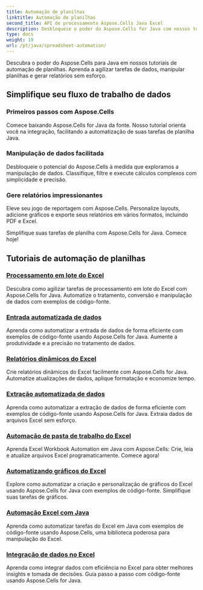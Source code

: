 ```yaml
---
title: Automação de planilhas
linktitle: Automação de planilhas
second_title: API de processamento Aspose.Cells Java Excel
description: Desbloqueie o poder do Aspose.Cells for Java com nossos tutoriais abrangentes. Aprenda a automação de planilhas passo a passo para um desenvolvimento Java eficiente.
type: docs
weight: 19
url: /pt/java/spreadsheet-automation/
---
```


Descubra o poder do Aspose.Cells para Java em nossos tutoriais de automação de planilhas. Aprenda a agilizar tarefas de dados, manipular planilhas e gerar relatórios sem esforço.

## Simplifique seu fluxo de trabalho de dados

### Primeiros passos com Aspose.Cells

Comece baixando Aspose.Cells for Java da fonte. Nosso tutorial orienta você na integração, facilitando a automatização de suas tarefas de planilha Java.

### Manipulação de dados facilitada

Desbloqueie o potencial do Aspose.Cells à medida que exploramos a manipulação de dados. Classifique, filtre e execute cálculos complexos com simplicidade e precisão.

### Gere relatórios impressionantes

Eleve seu jogo de reportagem com Aspose.Cells. Personalize layouts, adicione gráficos e exporte seus relatórios em vários formatos, incluindo PDF e Excel.

Simplifique suas tarefas de planilha com Aspose.Cells for Java. Comece hoje!
## Tutoriais de automação de planilhas
### [Processamento em lote do Excel](./batch-excel-processing/)
Descubra como agilizar tarefas de processamento em lote do Excel com Aspose.Cells for Java. Automatize o tratamento, conversão e manipulação de dados com exemplos de código-fonte.
### [Entrada automatizada de dados](./automated-data-entry/)
Aprenda como automatizar a entrada de dados de forma eficiente com exemplos de código-fonte usando Aspose.Cells for Java. Aumente a produtividade e a precisão no tratamento de dados.
### [Relatórios dinâmicos do Excel](./dynamic-excel-reports/)
Crie relatórios dinâmicos do Excel facilmente com Aspose.Cells for Java. Automatize atualizações de dados, aplique formatação e economize tempo.
### [Extração automatizada de dados](./automated-data-extraction/)
Aprenda como automatizar a extração de dados de forma eficiente com exemplos de código-fonte usando Aspose.Cells for Java. Extraia dados de arquivos Excel sem esforço.
### [Automação de pasta de trabalho do Excel](./excel-workbook-automation/)
Aprenda Excel Workbook Automation em Java com Aspose.Cells: Crie, leia e atualize arquivos Excel programaticamente. Comece agora!
### [Automatizando gráficos do Excel](./automating-excel-charts/)
Explore como automatizar a criação e personalização de gráficos do Excel usando Aspose.Cells for Java com exemplos de código-fonte. Simplifique suas tarefas de gráficos. 
### [Automação Excel com Java](./excel-automation-with-java/)
Aprenda como automatizar tarefas do Excel em Java com exemplos de código-fonte usando Aspose.Cells, uma biblioteca poderosa para manipulação do Excel.
### [Integração de dados no Excel](./data-integration-in-excel/)
Aprenda como integrar dados com eficiência no Excel para obter melhores insights e tomada de decisões. Guia passo a passo com código-fonte usando Aspose.Cells for Java.